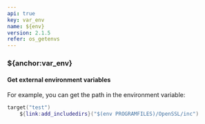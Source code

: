 ```yaml
---
api: true
key: var_env
name: ${env}
version: 2.1.5
refer: os_getenvs
---
```


### ${anchor:var_env}

#### Get external environment variables

For example, you can get the path in the environment variable:

```lua
target("test")
    ${link:add_includedirs}("$(env PROGRAMFILES)/OpenSSL/inc")
```

